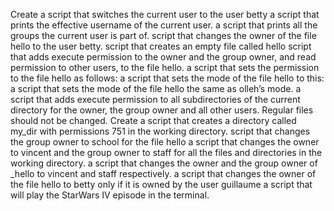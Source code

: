 Create a script that switches the current user to the user betty
a script that prints the effective username of the current user.
a script that prints all the groups the current user is part of.
script that changes the owner of the file hello to the user betty.
script that creates an empty file called hello
script that adds execute permission to the owner and the group owner, and read permission to other users, to the file hello.
a script that sets the permission to the file hello as follows:
 a script that sets the mode of the file hello to this:
a script that sets the mode of the file hello the same as olleh’s mode.
a script that adds execute permission to all subdirectories of the current directory for the owner, the group owner and all other users. Regular files should not be changed.
Create a script that creates a directory called my_dir with permissions 751 in the working directory.
script that changes the group owner to school for the file hello
a script that changes the owner to vincent and the group owner to staff for all the files and directories in the working directory.
 a script that changes the owner and the group owner of _hello to vincent and staff respectively.
a script that changes the owner of the file hello to betty only if it is owned by the user guillaume
a script that will play the StarWars IV episode in the terminal.
